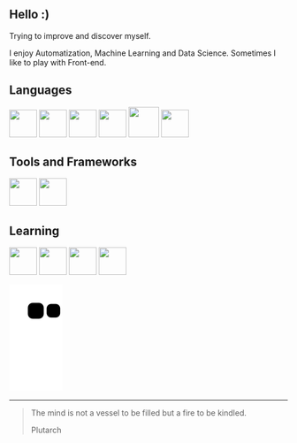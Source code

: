 ## Hello :)

Trying to improve and discover myself.

I enjoy Automatization, Machine Learning and Data Science. Sometimes I like to play with Front-end.

## Languages

<img src="https://cdn.jsdelivr.net/gh/devicons/devicon/icons/html5/html5-original.svg" width=50, height=50/> <img src="https://cdn.jsdelivr.net/gh/devicons/devicon/icons/css3/css3-original.svg" width=50, height=50/> <img src="https://cdn.jsdelivr.net/gh/devicons/devicon/icons/javascript/javascript-plain.svg" width="50" height="50"/> <img src="https://cdn.jsdelivr.net/gh/devicons/devicon/icons/typescript/typescript-plain.svg" width=50, height=50/> <img src="https://cdn.jsdelivr.net/gh/devicons/devicon/icons/python/python-original.svg" width=55, height=55/> <img src="https://cdn.jsdelivr.net/gh/devicons/devicon/icons/mysql/mysql-original.svg" width=50, height=50/>
          
## Tools and Frameworks

<img src="https://cdn.jsdelivr.net/gh/devicons/devicon/icons/angularjs/angularjs-plain.svg" width=50, height=50/>                 <img src="https://cdn.jsdelivr.net/gh/devicons/devicon/icons/git/git-plain.svg" width=50, height=50/>
          
## Learning

<img src="https://cdn.jsdelivr.net/gh/devicons/devicon/icons/jupyter/jupyter-original.svg" width=50, height=50/>                <img src="https://cdn.jsdelivr.net/gh/devicons/devicon/icons/pandas/pandas-original.svg" width=50, height=50/> 
<img src="https://cdn.jsdelivr.net/gh/devicons/devicon/icons/rust/rust-plain.svg" width=50, height=50/>                          <img src="https://cdn.jsdelivr.net/gh/devicons/devicon/icons/sass/sass-original.svg" width=50, height=50/>
          
![Snake animation](https://github.com/lucasmolinari/lucasmolinari/blob/output/github-contribution-grid-snake.svg)

-----
> The mind is not a vessel to be filled but a fire to be kindled.
>
>  Plutarch
